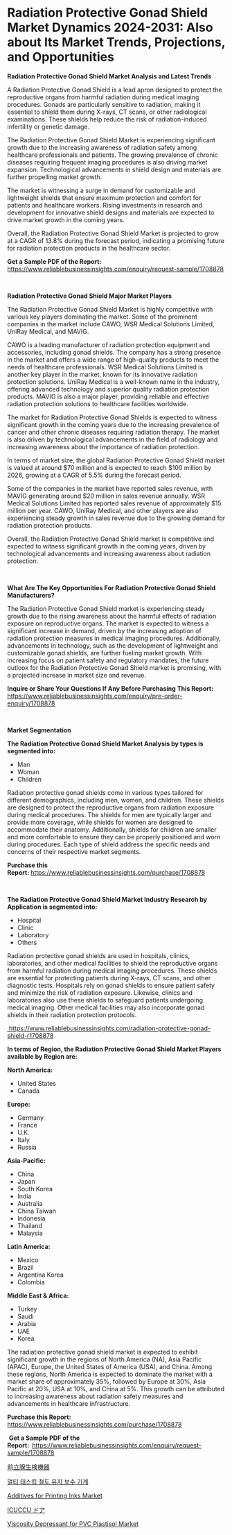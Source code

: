 <p><h1>Radiation Protective Gonad Shield Market Dynamics 2024-2031: Also about Its Market Trends, Projections, and Opportunities</h1></p><p><strong>Radiation Protective Gonad Shield Market Analysis and Latest Trends</strong></p>
<p><p>A Radiation Protective Gonad Shield is a lead apron designed to protect the reproductive organs from harmful radiation during medical imaging procedures. Gonads are particularly sensitive to radiation, making it essential to shield them during X-rays, CT scans, or other radiological examinations. These shields help reduce the risk of radiation-induced infertility or genetic damage.</p><p>The Radiation Protective Gonad Shield Market is experiencing significant growth due to the increasing awareness of radiation safety among healthcare professionals and patients. The growing prevalence of chronic diseases requiring frequent imaging procedures is also driving market expansion. Technological advancements in shield design and materials are further propelling market growth.</p><p>The market is witnessing a surge in demand for customizable and lightweight shields that ensure maximum protection and comfort for patients and healthcare workers. Rising investments in research and development for innovative shield designs and materials are expected to drive market growth in the coming years.</p><p>Overall, the Radiation Protective Gonad Shield Market is projected to grow at a CAGR of 13.8% during the forecast period, indicating a promising future for radiation protection products in the healthcare sector.</p></p>
<p><strong>Get a Sample PDF of the Report:&nbsp;</strong> <a href="https://www.reliablebusinessinsights.com/enquiry/request-sample/1708878">https://www.reliablebusinessinsights.com/enquiry/request-sample/1708878</a></p>
<p>&nbsp;</p>
<p><strong>Radiation Protective Gonad Shield Major Market Players</strong></p>
<p><p>The Radiation Protective Gonad Shield Market is highly competitive with various key players dominating the market. Some of the prominent companies in the market include CAWO, WSR Medical Solutions Limited, UniRay Medical, and MAVIG. </p><p>CAWO is a leading manufacturer of radiation protection equipment and accessories, including gonad shields. The company has a strong presence in the market and offers a wide range of high-quality products to meet the needs of healthcare professionals. WSR Medical Solutions Limited is another key player in the market, known for its innovative radiation protection solutions. UniRay Medical is a well-known name in the industry, offering advanced technology and superior quality radiation protection products. MAVIG is also a major player, providing reliable and effective radiation protection solutions to healthcare facilities worldwide.</p><p>The market for Radiation Protective Gonad Shields is expected to witness significant growth in the coming years due to the increasing prevalence of cancer and other chronic diseases requiring radiation therapy. The market is also driven by technological advancements in the field of radiology and increasing awareness about the importance of radiation protection.</p><p>In terms of market size, the global Radiation Protective Gonad Shield market is valued at around $70 million and is expected to reach $100 million by 2026, growing at a CAGR of 5.5% during the forecast period. </p><p>Some of the companies in the market have reported sales revenue, with MAVIG generating around $20 million in sales revenue annually. WSR Medical Solutions Limited has reported sales revenue of approximately $15 million per year. CAWO, UniRay Medical, and other players are also experiencing steady growth in sales revenue due to the growing demand for radiation protection products. </p><p>Overall, the Radiation Protective Gonad Shield market is competitive and expected to witness significant growth in the coming years, driven by technological advancements and increasing awareness about radiation protection.</p></p>
<p>&nbsp;</p>
<p><strong>What Are The Key Opportunities For Radiation Protective Gonad Shield Manufacturers?</strong></p>
<p><p>The Radiation Protective Gonad Shield market is experiencing steady growth due to the rising awareness about the harmful effects of radiation exposure on reproductive organs. The market is expected to witness a significant increase in demand, driven by the increasing adoption of radiation protection measures in medical imaging procedures. Additionally, advancements in technology, such as the development of lightweight and customizable gonad shields, are further fueling market growth. With increasing focus on patient safety and regulatory mandates, the future outlook for the Radiation Protective Gonad Shield market is promising, with a projected increase in market size and revenue.</p></p>
<p><strong>Inquire or Share Your Questions If Any Before Purchasing This Report:</strong> <a href="https://www.reliablebusinessinsights.com/enquiry/pre-order-enquiry/1708878">https://www.reliablebusinessinsights.com/enquiry/pre-order-enquiry/1708878</a></p>
<p>&nbsp;</p>
<p><strong>Market Segmentation</strong></p>
<p><strong>The Radiation Protective Gonad Shield Market Analysis by types is segmented into:</strong></p>
<p><ul><li>Man</li><li>Woman</li><li>Children</li></ul></p>
<p><p>Radiation protective gonad shields come in various types tailored for different demographics, including men, women, and children. These shields are designed to protect the reproductive organs from radiation exposure during medical procedures. The shields for men are typically larger and provide more coverage, while shields for women are designed to accommodate their anatomy. Additionally, shields for children are smaller and more comfortable to ensure they can be properly positioned and worn during procedures. Each type of shield address the specific needs and concerns of their respective market segments.</p></p>
<p><strong>Purchase this Report:&nbsp;</strong><a href="https://www.reliablebusinessinsights.com/purchase/1708878">https://www.reliablebusinessinsights.com/purchase/1708878</a></p>
<p>&nbsp;</p>
<p><strong>The Radiation Protective Gonad Shield Market Industry Research by Application is segmented into:</strong></p>
<p><ul><li>Hospital</li><li>Clinic</li><li>Laboratory</li><li>Others</li></ul></p>
<p><p>Radiation protective gonad shields are used in hospitals, clinics, laboratories, and other medical facilities to shield the reproductive organs from harmful radiation during medical imaging procedures. These shields are essential for protecting patients during X-rays, CT scans, and other diagnostic tests. Hospitals rely on gonad shields to ensure patient safety and minimize the risk of radiation exposure. Likewise, clinics and laboratories also use these shields to safeguard patients undergoing medical imaging. Other medical facilities may also incorporate gonad shields in their radiation protection protocols.</p></p>
<p><a href="https://www.reliablebusinessinsights.com/radiation-protective-gonad-shield-r1708878">&nbsp;https://www.reliablebusinessinsights.com/radiation-protective-gonad-shield-r1708878</a></p>
<p><strong>In terms of Region, the Radiation Protective Gonad Shield Market Players available by Region are:</strong></p>
<p>
    <p> <strong> North America: </strong>
        <ul>
            <li>United States</li>
            <li>Canada</li>
        </ul>
        </p> 
    <p> <strong> Europe: </strong>
        <ul>
            <li>Germany</li>
            <li>France</li>
            <li>U.K.</li>
            <li>Italy</li>
            <li>Russia</li>
        </ul>
        </p> 
    <p> <strong> Asia-Pacific: </strong>
        <ul>
            <li>China</li>
            <li>Japan</li>
            <li>South Korea</li>
            <li>India</li>
            <li>Australia</li>
            <li>China Taiwan</li>
            <li>Indonesia</li>
            <li>Thailand</li>
            <li>Malaysia</li>
        </ul>
        </p> 
    <p> <strong> Latin America: </strong>
        <ul>
            <li>Mexico</li>
            <li>Brazil</li>
            <li>Argentina Korea</li>
            <li>Colombia</li>
        </ul>
        </p> 
    <p> <strong> Middle East & Africa: </strong>
        <ul>
            <li>Turkey</li>
            <li>Saudi</li>
            <li>Arabia</li>
            <li>UAE</li>
            <li>Korea</li>
        </ul>
    </p>
    </p>
<p><p>The radiation protective gonad shield market is expected to exhibit significant growth in the regions of North America (NA), Asia Pacific (APAC), Europe, the United States of America (USA), and China. Among these regions, North America is expected to dominate the market with a market share of approximately 35%, followed by Europe at 30%, Asia Pacific at 20%, USA at 10%, and China at 5%. This growth can be attributed to increasing awareness about radiation safety measures and advancements in healthcare infrastructure.</p></p>
<p><strong>Purchase this Report: </strong><a href="https://www.reliablebusinessinsights.com/purchase/1708878">https://www.reliablebusinessinsights.com/purchase/1708878</a></p>
<p>&nbsp;<strong>Get a Sample PDF of the Report:&nbsp;&nbsp;</strong><a href="https://www.reliablebusinessinsights.com/enquiry/request-sample/1708878">https://www.reliablebusinessinsights.com/enquiry/request-sample/1708878</a></p>
<p><strong></strong></p>
<p><p><a href="https://github.com/SkylarReilly36/Market-Research-Report-List-1/blob/main/3455836125655.md">前立腺生検機器</a></p><p><a href="https://github.com/risastia4/Market-Research-Report-List-1/blob/main/6431697111990.md">멀티 태스킹 철도 유지 보수 기계</a></p><p><a href="https://github.com/EbonyHane1955/Market-Research-Report-List-1/blob/main/additives-for-printing-inks-market.md">Additives for Printing Inks Market</a></p><p><a href="https://github.com/joaejkdzgyljvo6/Market-Research-Report-List-2/blob/main/3563226125656.md">ICUCCU ドア</a></p><p><a href="https://github.com/kathiaseamanalvaradovlprc2h/Market-Research-Report-List-2/blob/main/viscosity-depressant-for-pvc-plastisol-market.md">Viscosity Depressant for PVC Plastisol Market</a></p></p>
